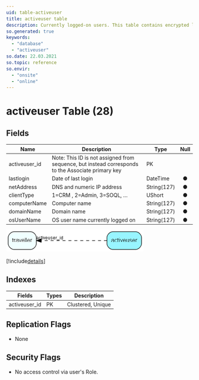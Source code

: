 ```yaml
---
uid: table-activeuser
title: activeuser table
description: Currently logged-on users. This table contains encrypted license information.  Changing it may disable login for all users and require intervention by SuperOffice support. Recommended use - for determining who is logged on, at what location, etc.
so.generated: true
keywords:
  - "database"
  - "activeuser"
so.date: 22.03.2021
so.topic: reference
so.envir:
  - "onsite"
  - "online"
---
```


# activeuser Table (28)

## Fields

| Name | Description | Type | Null |
|------|-------------|------|:----:|
|activeuser\_id|Note: This ID is not assigned from sequence, but instead corresponds to the Associate primary key|PK| |
|lastlogin|Date of last login|DateTime|&#x25CF;|
|netAddress|DNS and numeric IP address|String(127)|&#x25CF;|
|clientType|1=CRM , 2=Admin, 3=SOQL, …|UShort|&#x25CF;|
|computerName|Computer name|String(127)|&#x25CF;|
|domainName|Domain name|String(127)|&#x25CF;|
|osUserName|OS user name currently logged on|String(127)|&#x25CF;|


![activeuser table relationship diagram](./media/activeuser.png)

[!include[details](./includes/activeuser.md)]

## Indexes

| Fields | Types | Description |
|--------|-------|-------------|
|activeuser\_id |PK |Clustered, Unique |

## Replication Flags

* None

## Security Flags

* No access control via user's Role.

